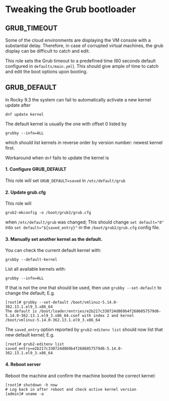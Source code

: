 # Tweaking the Grub bootloader

## GRUB_TIMEOUT

Some of the cloud environments are displaying the VM console with a substantial delay.
Therefore, in case of corrupted virtual machines, the grub display can be difficult to catch and edit.

This role sets the Grub timeout to a predefined time (60 seconds default configured in `defaults/main.yml`).
This should give ample of time to catch and edit the boot options upon booting.

## GRUB_DEFAULT

In Rocky 9.3 the system can fail to automatically activate a new kernel update after

```
dnf update kernel
```

The default kernel is usually the one with offset 0 listed by

```
grubby --info=ALL
```

which should list kernels in reverse order by version number: newest kernel first.

Workaround when ```dnf``` fails to update the kernel is

#### 1. Configure GRUB_DEFAULT

This role will set ```GRUB_DEFAULT=saved``` in ```/etc/default/grub```

#### 2. Update grub.cfg

This role will

```
grub2-mkconfig -o /boot/grub2/grub.cfg
```

when ```/etc/default/grub``` was changed;
This should change
```set default="0"```
into
```set default="${saved_entry}"```
in the ```/boot/grub2/grub.cfg``` config file.

#### 3. Manually set another kernel as the default.

You can check the current default kernel with:

```grubby --default-kernel```

List all available kernels with:

```
grubby --info=ALL
```

If that is not the one that should be used, then use ```grubby --set-default``` to change the default; E.g.
```
[root]# grubby --set-default /boot/vmlinuz-5.14.0-362.13.1.el9_3.x86_64
The default is /boot/loader/entries/e2b217c330724d869b4f2686057579d6-5.14.0-362.13.1.el9_3.x86_64.conf with index 2 and kernel /boot/vmlinuz-5.14.0-362.13.1.el9_3.x86_64
```
The ```saved_entry``` option reported by ```grub2-editenv list``` should now list that new default kernel; E.g.
```
[root]# grub2-editenv list
saved_entry=e2b217c330724d869b4f2686057579d6-5.14.0-362.13.1.el9_3.x86_64
```

#### 4. Reboot server

Reboot the machine and confirm the machine booted the correct kernel:

```
[root]# shutdown -h now
# Log back in after reboot and check active kernel version
[admin]# uname -a
```

